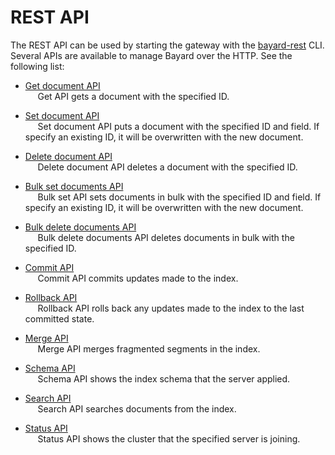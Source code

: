 # REST API

The REST API can be used by starting the gateway with the [bayard-rest](cli/bayard-rest.md) CLI.  
Several APIs are available to manage Bayard over the HTTP.
See the following list:

- [Get document API](api/get.md)  
&nbsp;&nbsp;&nbsp;&nbsp; Get API gets a document with the specified ID.

- [Set document API](api/set.md)  
&nbsp;&nbsp;&nbsp;&nbsp; Set document API puts a document with the specified ID and field. If specify an existing ID, it will be overwritten with the new document.

- [Delete document API](api/delete.md)  
&nbsp;&nbsp;&nbsp;&nbsp; Delete document API deletes a document with the specified ID.

- [Bulk set documents API](api/bulk-set.md)  
&nbsp;&nbsp;&nbsp;&nbsp; Bulk set API sets documents in bulk with the specified ID and field. If specify an existing ID, it will be overwritten with the new document.

- [Bulk delete documents API](api/bulk-delete.md)  
&nbsp;&nbsp;&nbsp;&nbsp; Bulk delete documents API deletes documents in bulk with the specified ID.

- [Commit API](api/commit.md)  
&nbsp;&nbsp;&nbsp;&nbsp; Commit API commits updates made to the index.

- [Rollback API](api/rollback.md)  
&nbsp;&nbsp;&nbsp;&nbsp; Rollback API rolls back any updates made to the index to the last committed state.

- [Merge API](api/merge.md)  
&nbsp;&nbsp;&nbsp;&nbsp; Merge API merges fragmented segments in the index.

- [Schema API](api/schema.md)  
&nbsp;&nbsp;&nbsp;&nbsp; Schema API shows the index schema that the server applied.

- [Search API](api/search.md)  
&nbsp;&nbsp;&nbsp;&nbsp; Search API searches documents from the index.

- [Status API](api/status.md)  
&nbsp;&nbsp;&nbsp;&nbsp; Status API shows the cluster that the specified server is joining.
